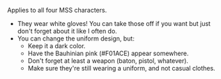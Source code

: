 Applies to all four MSS characters.

- They wear white gloves! You can take those off if you want but just don't forget about it like I often do.
- You can change the uniform design, but:
  - Keep it a dark color.
  - Have the Bauhinian pink (#F01ACE) appear somewhere.
  - Don't forget at least a weapon (baton, pistol, whatever).
  - Make sure they're still wearing a uniform, and not casual clothes.
